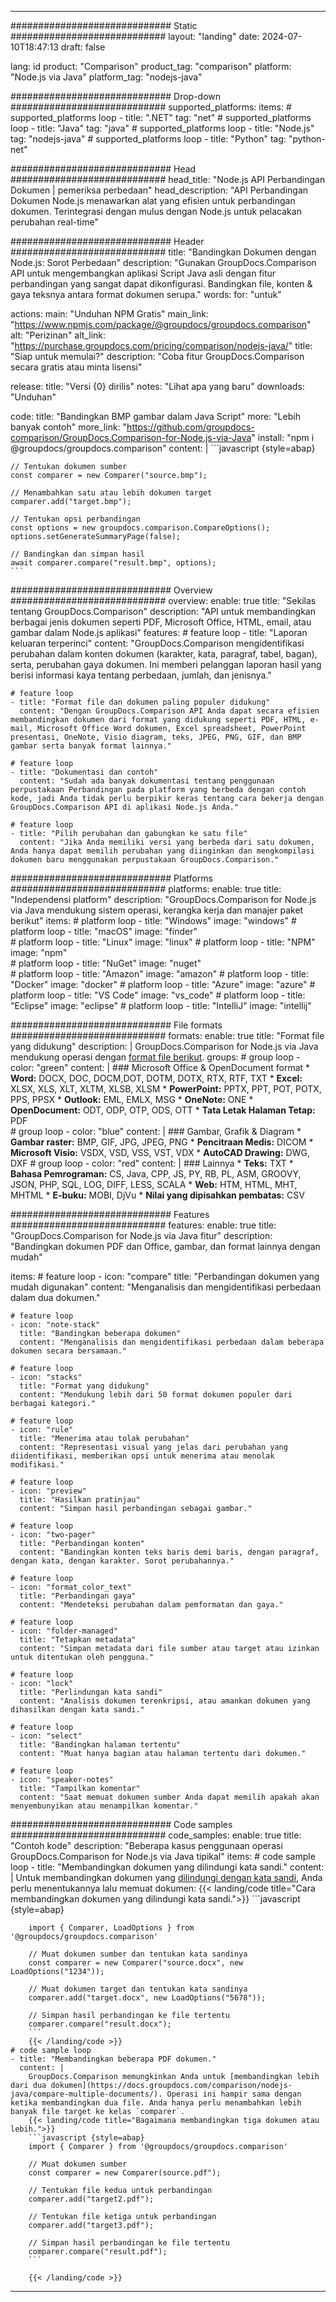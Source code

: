 
---
############################# Static ############################
layout: "landing"
date: 2024-07-10T18:47:13
draft: false

lang: id
product: "Comparison"
product_tag: "comparison"
platform: "Node.js via Java"
platform_tag: "nodejs-java"

############################# Drop-down ############################
supported_platforms:
  items:
    # supported_platforms loop
    - title: ".NET"
      tag: "net"
    # supported_platforms loop
    - title: "Java"
      tag: "java"
    # supported_platforms loop
    - title: "Node.js"
      tag: "nodejs-java"
    # supported_platforms loop
    - title: "Python"
      tag: "python-net"

############################# Head ############################
head_title: "Node.js API Perbandingan Dokumen | pemeriksa perbedaan"
head_description: "API Perbandingan Dokumen Node.js menawarkan alat yang efisien untuk perbandingan dokumen. Terintegrasi dengan mulus dengan Node.js untuk pelacakan perubahan real-time"

############################# Header ############################
title: "Bandingkan Dokumen dengan Node.js: Sorot Perbedaan"
description: "Gunakan GroupDocs.Comparison API untuk mengembangkan aplikasi Script Java asli dengan fitur perbandingan yang sangat dapat dikonfigurasi. Bandingkan file, konten & gaya teksnya antara format dokumen serupa."
words:
  for: "untuk"

actions:
  main: "Unduhan NPM Gratis"
  main_link: "https://www.npmjs.com/package/@groupdocs/groupdocs.comparison"
  alt: "Perizinan"
  alt_link: "https://purchase.groupdocs.com/pricing/comparison/nodejs-java/"
  title: "Siap untuk memulai?"
  description: "Coba fitur GroupDocs.Comparison secara gratis atau minta lisensi"

release:
  title: "Versi {0} dirilis"
  notes: "Lihat apa yang baru"
  downloads: "Unduhan"

code:
  title: "Bandingkan BMP gambar dalam Java Script"
  more: "Lebih banyak contoh"
  more_link: "https://github.com/groupdocs-comparison/GroupDocs.Comparison-for-Node.js-via-Java"
  install: "npm i @groupdocs/groupdocs.comparison"
  content: |
    ```javascript {style=abap}

    // Tentukan dokumen sumber
    const comparer = new Comparer("source.bmp");

    // Menambahkan satu atau lebih dokumen target
    comparer.add("target.bmp");

    // Tentukan opsi perbandingan
    const options = new groupdocs.comparison.CompareOptions();
    options.setGenerateSummaryPage(false);

    // Bandingkan dan simpan hasil
    await comparer.compare("result.bmp", options);
    ```

############################# Overview ############################
overview:
  enable: true
  title: "Sekilas tentang GroupDocs.Comparison"
  description: "API untuk membandingkan berbagai jenis dokumen seperti PDF, Microsoft Office, HTML, email, atau gambar dalam Node.js aplikasi"
  features:
    # feature loop
    - title: "Laporan keluaran terperinci"
      content: "GroupDocs.Comparison mengidentifikasi perubahan dalam konten dokumen (karakter, kata, paragraf, tabel, bagan), serta, perubahan gaya dokumen. Ini memberi pelanggan laporan hasil yang berisi informasi kaya tentang perbedaan, jumlah, dan jenisnya."

    # feature loop
    - title: "Format file dan dokumen paling populer didukung"
      content: "Dengan GroupDocs.Comparison API Anda dapat secara efisien membandingkan dokumen dari format yang didukung seperti PDF, HTML, e-mail, Microsoft Office Word dokumen, Excel spreadsheet, PowerPoint presentasi, OneNote, Visio diagram, teks, JPEG, PNG, GIF, dan BMP gambar serta banyak format lainnya."

    # feature loop
    - title: "Dokumentasi dan contoh"
      content: "Sudah ada banyak dokumentasi tentang penggunaan perpustakaan Perbandingan pada platform yang berbeda dengan contoh kode, jadi Anda tidak perlu berpikir keras tentang cara bekerja dengan GroupDocs.Comparison API di aplikasi Node.js Anda."

    # feature loop
    - title: "Pilih perubahan dan gabungkan ke satu file"
      content: "Jika Anda memiliki versi yang berbeda dari satu dokumen, Anda hanya dapat memilih perubahan yang diinginkan dan mengkompilasi dokumen baru menggunakan perpustakaan GroupDocs.Comparison."

############################# Platforms ############################
platforms:
  enable: true
  title: "Independensi platform"
  description: "GroupDocs.Comparison for Node.js via Java mendukung sistem operasi, kerangka kerja dan manajer paket berikut"
  items:
    # platform loop
    - title: "Windows"
      image: "windows"
    # platform loop
    - title: "macOS"
      image: "finder"      
    # platform loop
    - title: "Linux"
      image: "linux"
    # platform loop
    - title: "NPM"
      image: "npm"  
    # platform loop
    - title: "NuGet"
      image: "nuget"      
    # platform loop
    - title: "Amazon"
      image: "amazon"
    # platform loop
    - title: "Docker"
      image: "docker"
    # platform loop
    - title: "Azure"
      image: "azure"
    # platform loop
    - title: "VS Code"
      image: "vs_code"
    # platform loop
    - title: "Eclipse"
      image: "eclipse"
    # platform loop
    - title: "IntelliJ"
      image: "intellij"

############################# File formats ############################
formats:
  enable: true
  title: "Format file yang didukung"
  description: |
    GroupDocs.Comparison for Node.js via Java mendukung operasi dengan [format file berikut](https://docs.groupdocs.com/comparison/nodejs-java/supported-document-formats/).
  groups:
    # group loop
    - color: "green"
      content: |
        ### Microsoft Office & OpenDocument format
        * **Word:** DOCX, DOC, DOCM,DOT, DOTM, DOTX, RTX, RTF, TXT
        * **Excel:** XLSX, XLS, XLT, XLTM, XLSB, XLSM
        * **PowerPoint:** PPTX, PPT, POT, POTX, PPS, PPSX
        * **Outlook:** EML, EMLX, MSG
        * **OneNote:** ONE
        * **OpenDocument:** ODT, ODP, OTP, ODS, OTT
        * **Tata Letak Halaman Tetap:** PDF        
    # group loop
    - color: "blue"
      content: |
        ### Gambar, Grafik & Diagram
        * **Gambar raster:** BMP, GIF, JPG, JPEG, PNG
        * **Pencitraan Medis:** DICOM
        * **Microsoft Visio:** VSDX, VSD, VSS, VST, VDX
        * **AutoCAD Drawing:** DWG, DXF
      # group loop
    - color: "red"
      content: |
        ### Lainnya
        * **Teks:** TXT
        * **Bahasa Pemrograman:** CS, Java, CPP, JS, PY, RB, PL, ASM, GROOVY, JSON, PHP, SQL, LOG, DIFF, LESS, SCALA
        * **Web:** HTM, HTML, MHT, MHTML
        * **E-buku:** MOBI, DjVu
        * **Nilai yang dipisahkan pembatas:** CSV

############################# Features ############################
features:
  enable: true
  title: "GroupDocs.Comparison for Node.js via Java fitur"
  description: "Bandingkan dokumen PDF dan Office, gambar, dan format lainnya dengan mudah"

  items:
    # feature loop
    - icon: "compare"
      title: "Perbandingan dokumen yang mudah digunakan"
      content: "Menganalisis dan mengidentifikasi perbedaan dalam dua dokumen."

    # feature loop
    - icon: "note-stack"
      title: "Bandingkan beberapa dokumen"
      content: "Menganalisis dan mengidentifikasi perbedaan dalam beberapa dokumen secara bersamaan."

    # feature loop
    - icon: "stacks"
      title: "Format yang didukung"
      content: "Mendukung lebih dari 50 format dokumen populer dari berbagai kategori."

    # feature loop
    - icon: "rule"
      title: "Menerima atau tolak perubahan"
      content: "Representasi visual yang jelas dari perubahan yang diidentifikasi, memberikan opsi untuk menerima atau menolak modifikasi."

    # feature loop
    - icon: "preview"
      title: "Hasilkan pratinjau"
      content: "Simpan hasil perbandingan sebagai gambar."

    # feature loop
    - icon: "two-pager"
      title: "Perbandingan konten"
      content: "Bandingkan konten teks baris demi baris, dengan paragraf, dengan kata, dengan karakter. Sorot perubahannya."

    # feature loop
    - icon: "format_color_text"
      title: "Perbandingan gaya"
      content: "Mendeteksi perubahan dalam pemformatan dan gaya."

    # feature loop
    - icon: "folder-managed"
      title: "Tetapkan metadata"
      content: "Simpan metadata dari file sumber atau target atau izinkan untuk ditentukan oleh pengguna."

    # feature loop
    - icon: "lock"
      title: "Perlindungan kata sandi"
      content: "Analisis dokumen terenkripsi, atau amankan dokumen yang dihasilkan dengan kata sandi."

    # feature loop
    - icon: "select"
      title: "Bandingkan halaman tertentu"
      content: "Muat hanya bagian atau halaman tertentu dari dokumen."

    # feature loop
    - icon: "speaker-notes"
      title: "Tampilkan komentar"
      content: "Saat memuat dokumen sumber Anda dapat memilih apakah akan menyembunyikan atau menampilkan komentar."

############################# Code samples ############################
code_samples:
  enable: true
  title: "Contoh kode"
  description: "Beberapa kasus penggunaan operasi GroupDocs.Comparison for Node.js via Java tipikal"
  items:
    # code sample loop
    - title: "Membandingkan dokumen yang dilindungi kata sandi."
      content: |
        Untuk membandingkan dokumen yang [dilindungi dengan kata sandi](https://docs.groupdocs.com/comparison/nodejs-java/load-password-protected-documents/), Anda perlu menentukannya lalu memuat dokumen:
        {{< landing/code title="Cara membandingkan dokumen yang dilindungi kata sandi.">}}
        ```javascript {style=abap}

        import { Comparer, LoadOptions } from '@groupdocs/groupdocs.comparison'

        // Muat dokumen sumber dan tentukan kata sandinya
        const comparer = new Comparer("source.docx", new LoadOptions("1234"));

        // Muat dokumen target dan tentukan kata sandinya
        comparer.add("target.docx", new LoadOptions("5678"));

        // Simpan hasil perbandingan ke file tertentu
        comparer.compare("result.docx");
        ```
        {{< /landing/code >}}
    # code sample loop
    - title: "Membandingkan beberapa PDF dokumen."
      content: |
        GroupDocs.Comparison memungkinkan Anda untuk [membandingkan lebih dari dua dokumen](https://docs.groupdocs.com/comparison/nodejs-java/compare-multiple-documents/). Operasi ini hampir sama dengan ketika membandingkan dua file. Anda hanya perlu menambahkan lebih banyak file target ke kelas `comparer`.
        {{< landing/code title="Bagaimana membandingkan tiga dokumen atau lebih.">}}
        ```javascript {style=abap}
        import { Comparer } from '@groupdocs/groupdocs.comparison'

        // Muat dokumen sumber
        const comparer = new Comparer(source.pdf");

        // Tentukan file kedua untuk perbandingan
        comparer.add("target2.pdf");

        // Tentukan file ketiga untuk perbandingan
        comparer.add("target3.pdf");

        // Simpan hasil perbandingan ke file tertentu
        comparer.compare("result.pdf");
        ```

        {{< /landing/code >}}

---